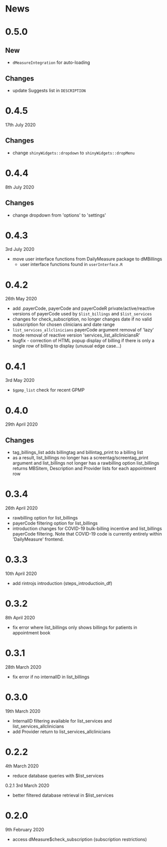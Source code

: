 # News

# 0.5.0

## New

* `dMeasureIntegration` for auto-loading

## Changes

* update Suggests list in `DESCRIPTION`

# 0.4.5
17th July 2020

## Changes

* change `shinyWidgets::dropdown` to `shinyWidgets::dropMenu`

# 0.4.4
8th July 2020

## Changes

* change dropdown from 'options' to 'settings'

# 0.4.3
3rd July 2020

* move user interface functions from DailyMeasure package to dMBillings
  + user interface functions found in `userInterface.R`

# 0.4.2
26th May 2020

* add .payerCode, payerCode and payerCodeR
  private/active/reactive versions of payerCode
  used by `$list_billings` and `$list_services`
* changes for check_subscription, no longer changes
  date if no valid subscription for chosen clinicians
  and date range
* `list_services_allclinicians`
  payerCode argument
  removal of 'lazy' mode
  removal of reactive version 'services_list_allcliniciansR'
* bugfix - correction of HTML popup display of billing if there
  is only a single row of billing to display (unusual edge case...)

# 0.4.1
3rd May 2020

* `$gpmp_list` check for recent GPMP

# 0.4.0
29th April 2020

## Changes

* tag_billings_list adds billingtag and billintag_print to a billing list
* as a result, list_billings no longer has a screentag/screentag_print argument
  and list_billings not longer has a rawbilling option
  list_billings returns MBSitem, Description and Provider lists for
  each appointment row

# 0.3.4
26th April 2020

* rawbilling option for list_billings
* payerCode filtering option for list_billings
* introduction changes for COVID-19 bulk-billing incentive
  and list_billings payerCode filtering.
  Note that COVID-19 code is currently entirely within
  'DailyMeasure' frontend.

# 0.3.3
10th April 2020

* add rintrojs introduction (steps_introductioin_df)

# 0.3.2
8th April 2020

* fix error where list_billings only shows billings for patients in appointment book

# 0.3.1
28th March 2020

* fix error if no internalID in list_billings

# 0.3.0
19th March 2020

* InternalID filtering available for list_services and list_services_allclinicians
* add Provider return to list_services_allclinicians

# 0.2.2
4th March 2020

* reduce database queries with $list_services

0.2.1
3rd March 2020

* better filtered database retrieval in $list_services

# 0.2.0
9th February 2020

* access dMeasure$check_subscription (subscription restrictions)
